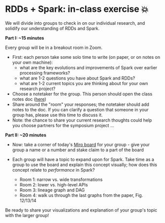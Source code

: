 # RDDs + Spark: in-class exercise 💥

We will divide into groups to check in on our individual research, and solidify our understanding of RDDs and Spark. 

**Part I: ~15 minutes** 

Every group will be in a breakout room in Zoom. 
- First: each person take some solo time to write (on paper, or on notes on your own machine):
  - what are the key evolutions and improvements of Spark over earlier processing frameworks?
  - what are 1-2 questions you have about Spark and RDDs?
  - what are 1-2 current topics you are thinking about for your own research project?
- Choose a notetaker for the group. This person should open the class notes doc ([here](https://pad.riseup.net/p/4bH2z-2-BeDAz9blQlT_-keep))
- Share around the "room" your responses; the notetaker should add notes to the doc. If you can clarify a question that someone in your group has, please use this time to discuss it.
- Note: the chance to share your current research thoughts could help you choose partners for the symposium project ...

**Part II: ~20 minutes**

- Now: take a corner of today's [Miro board](https://miro.com/app/board/uXjVNqatGC0=/) for your group - give your group a name or a number and stake claim to a part of the board
- Each group will have a topic to expand upon for Spark. Take time as a group to use the board and explain this concept visually; how does this concept relate to _performance_ in Spark?
  
  - Room 1: narrow vs. wide transformations
  - Room 2: lower vs. high-level APIs
  - Room 3: lineage graph and DAG
  - Room 4: walk us through the last graphs from the paper, Fig. 12/13/14

Be ready to share your visualizations and explanation of your group's topic with the larger group! 
